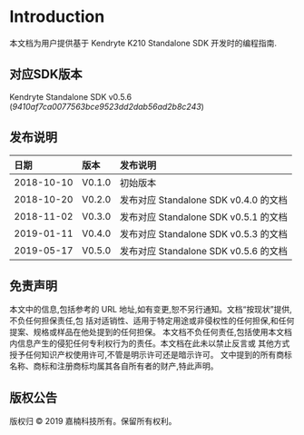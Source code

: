 # Introduction

本文档为用户提供基于 Kendryte K210 Standalone SDK 开发时的编程指南.

## 对应SDK版本 <a id="&#x5BF9;&#x5E94;sdk&#x7248;&#x672C;"></a>

Kendryte Standalone SDK v0.5.6 \(_9410af7ca0077563bce9523dd2dab56ad2b8c243_\)

## 发布说明 <a id="&#x53D1;&#x5E03;&#x8BF4;&#x660E;"></a>

| 日期 | 版本 | 发布说明 |
| :--- | :--- | :--- |
| 2018-10-10 | V0.1.0 | 初始版本 |
| 2018-10-20 | V0.2.0 | 发布对应 Standalone SDK v0.4.0 的文档 |
| 2018-11-02 | V0.3.0 | 发布对应 Standalone SDK v0.5.1 的文档 |
| 2019-01-11 | V0.4.0 | 发布对应 Standalone SDK v0.5.3 的文档 |
| 2019-05-17 | V0.5.0 | 发布对应 Standalone SDK v0.5.6 的文档 |

## 免责声明 <a id="&#x514D;&#x8D23;&#x58F0;&#x660E;"></a>

本文中的信息,包括参考的 URL 地址,如有变更,恕不另行通知。文档“按现状”提供,不负任何担保责任,包 括对适销性、适用于特定用途或非侵权性的任何担保,和任何提案、规格或样品在他处提到的任何担保。 本文档不负任何责任,包括使用本文档内信息产生的侵犯任何专利权行为的责任。本文档在此未以禁止反言或 其他方式授予任何知识产权使用许可,不管是明示许可还是暗示许可。 文中提到的所有商标名称、商标和注册商标均属其各自所有者的财产,特此声明。

## 版权公告 <a id="&#x7248;&#x6743;&#x516C;&#x544A;"></a>

版权归 © 2019 嘉楠科技所有。保留所有权利。

